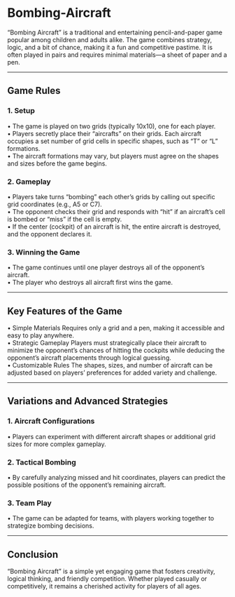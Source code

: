 # Bombing-Aircraft

“Bombing Aircraft” is a traditional and entertaining pencil-and-paper game popular among children and adults alike. The game combines strategy, logic, and a bit of chance, making it a fun and competitive pastime. It is often played in pairs and requires minimal materials—a sheet of paper and a pen.  

---

## Game Rules

### 1.    Setup
•    The game is played on two grids (typically 10x10), one for each player.  
•    Players secretly place their “aircrafts” on their grids. Each aircraft occupies a set number of grid cells in specific shapes, such as “T” or “L” formations.  
•    The aircraft formations may vary, but players must agree on the shapes and sizes before the game begins.  
### 2.    Gameplay
•    Players take turns “bombing” each other’s grids by calling out specific grid coordinates (e.g., A5 or C7).  
•    The opponent checks their grid and responds with “hit” if an aircraft’s cell is bombed or “miss” if the cell is empty.  
•    If the center (cockpit) of an aircraft is hit, the entire aircraft is destroyed, and the opponent declares it.  
### 3.    Winning the Game
•    The game continues until one player destroys all of the opponent’s aircraft.  
•    The player who destroys all aircraft first wins the game.  

---

## Key Features of the Game
•    Simple Materials
Requires only a grid and a pen, making it accessible and easy to play anywhere.  
•    Strategic Gameplay
Players must strategically place their aircraft to minimize the opponent’s chances of hitting the cockpits while deducing the opponent’s aircraft placements through logical guessing.  
•    Customizable Rules
The shapes, sizes, and number of aircraft can be adjusted based on players’ preferences for added variety and challenge.  

---

## Variations and Advanced Strategies
### 1.    Aircraft Configurations
•    Players can experiment with different aircraft shapes or additional grid sizes for more complex gameplay.  
### 2.    Tactical Bombing
•    By carefully analyzing missed and hit coordinates, players can predict the possible positions of the opponent’s remaining aircraft.  
### 3.    Team Play
•    The game can be adapted for teams, with players working together to strategize bombing decisions.  
    
---

## Conclusion

“Bombing Aircraft” is a simple yet engaging game that fosters creativity, logical thinking, and friendly competition. Whether played casually or competitively, it remains a cherished activity for players of all ages.
